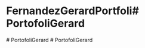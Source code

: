 # FernandezGerardPortfoli#   P o r t o f o l i G e r a r d  
 #   P o r t o f o l i G e r a r d  
 #   P o r t o f o l i G e r a r d  
 